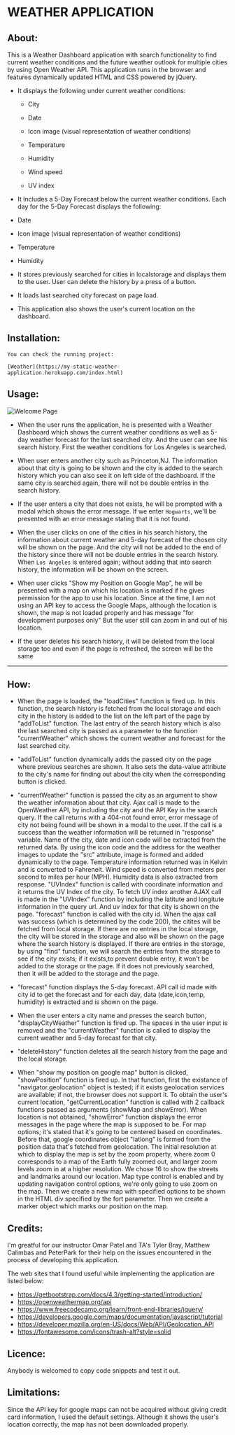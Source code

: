 # WEATHER APPLICATION

## About: ##

This is a Weather Dashboard application with search functionality to find current weather conditions and the future weather outlook for multiple cities by using Open Weather API. This application runs in the browser and features dynamically updated HTML and CSS powered by jQuery.

* It displays the following under current weather conditions:

  * City

  * Date

  * Icon image (visual representation of weather conditions)

  * Temperature

  * Humidity

  * Wind speed

  * UV index

*  It Includes a 5-Day Forecast below the current weather conditions. Each day for the 5-Day Forecast displays the following:

  * Date

  * Icon image (visual representation of weather conditions)

  * Temperature

  * Humidity

* It stores previously searched for cities in localstorage and displays them to the user. User can delete the history by a press of a button.

* It loads last searched city forecast on page load.

* This application also shows the user's current location on the dashboard.


## Installation: ##

    You can check the running project:

    [Weather](https://my-static-weather-application.herokuapp.com/index.html)

## Usage: ##

  ![Welcome Page](images/weather.gif)

   - When the user runs the application, he is presented with a Weather Dashboard which shows the current weather conditions as well as 5-day weather forecast for the last searched city. And the user can see his search history. First the weather conditions for Los Angeles is searched.

   - When user enters another city such as Princeton,NJ. The information about that city is going to be shown and the city is added to the search history which you can also see it on left side of the dashboard. If the same city is searched again, there will not be double entries in the search history.

   - If the user enters a city that does not exists, he will be prompted with a modal which shows the error message. If we enter `Hogwarts`, we'll be presented with an error message stating that it is not found.

   - When the user clicks on one of the cities in his search history, the information about current weather and 5-day forecast of the chosen city will be shown on the page. And the city will not be added to the end of the history since there will not be double entries in the search history. When `Los Angeles` is entered again; without adding that into search history, the information will be shown on the screen.

  - When user clicks "Show my Position on Google Map", he will be presented with a map on which his location is marked if he gives permission for the app to use his location. Since at the time, I am not using an API key to access the Google Maps, although the location is shown, the map is not loaded properly and has message "for development purposes only" But the user still can zoom in and out of his location.

  - If the user deletes his search history, it will be deleted from the local storage too and even if the page is refreshed, the screen will be the same


---------------------------------------------------------------------------------------------------------------------------

## How: ##

* When the page is loaded, the "loadCities" function is fired up. In this function, the search history is fetched from the local storage and each city in the history is added to the list on the left part of the page by "addToList" function. The last entry of the search history which is also the last searched city is passed as a parameter to the function "currentWeather" which shows the current weather and forecast for the last searched city.

* "addToList" function dynamically adds the passed city on the page where previous searches are shown. It also sets the data-value attribute to the city's name for finding out about the city when the corresponding button is clicked.

* "currentWeather" function is passed the city as an argument to show the weather information about that city. Ajax call is made to the OpenWeather API, by including the city and the API Key in the search query. If the call returns with a 404-not found error, error message of city not being found will be shown in a modal to the user. If the call is a success than the weather information will be returned in "response" variable. Name of the city, date and icon code will be extracted from the returned data. By using the icon code and the address for the weather images to update the "src" attribute, image is formed and added dynamically to the page. Temperature information returned was in Kelvin and is converted to Fahreneit. Wind speed is converted from meters per second to miles per hour (MPH). Humidity data is also extracted from response. "UVIndex" function is called with coordinate information and it returns the UV Index of the city. To fetch UV index another AJAX call is made in the "UVIndex" function by including the latitute and longitute information in the query url. And uv index for that city is shown on the page. "forecast" function is called with the city id. When the ajax call was success (which is determined by the code 200), the citites will be fetched from local storage. If there are no entries in the local storage, the city will be stored in the storage and also will be shown on the page where the search history is displayed. If there are entries in the storage, by using "find" function, we will search the entries from the storage to see if the city exists; if it exists,to prevent double entry, it won't be added to the storage or the page. If it does not previously searched, then it will be added to the storage and the page.

*  "forecast" function displays the 5-day forecast. API call id made with city id to get the forecast and for each day, data (date,icon,temp, humidity) is extracted and is shown on the page. 

* When the user enters a city name and presses the search button, "displayCityWeather"  function is fired up. The spaces in the user input is removed and the "currentWeather" function is called to display the current weather and 5-day forecast for that city.

* "deleteHistory" function deletes all the search history from the page and the local storage.

* When "show my position on google map" button is clicked, "showPosition" function is fired up. In that function, first the existance of "navigator.geolocation" object is  tested; if it exists geolocation services are available; if not, the browser does not support it. To obtain the user's current location, "getCurrentLocation" function is called with 2 callback functions passed as arguments (showMap and showError). When location is not obtained, "showError" function displays the error messages in the page where the map is supposed to be. For map options; it's stated that it's going to be centered based on coordinates. Before that, google coordinates object "latlong" is formed from the position data that's fetched from geolocation. The initial resolution at which to display the map is set by the zoom property, where zoom 0 corresponds to a map of the Earth fully zoomed out, and larger zoom levels zoom in at a higher resolution. We chose 16 to show the streets and landmarks around our location. Map type control is enabled and by updating navigation control options, we're only going to use zoom on the map. Then we create a new map with specified options to be shown in the HTML div specified by the fort parameter. Then we create a marker object which marks our position on the map.

## Credits: ## 

I'm greatful for our instructor Omar Patel and TA's Tyler Bray, Matthew Calimbas and PeterPark for their help on the issues encountered in the process of developing this application.

The web sites that I found useful while implementing the application are listed below:

  * https://getbootstrap.com/docs/4.3/getting-started/introduction/
  * https://openweathermap.org/api
  * https://www.freecodecamp.org/learn/front-end-libraries/jquery/
  * https://developers.google.com/maps/documentation/javascript/tutorial
  * https://developer.mozilla.org/en-US/docs/Web/API/Geolocation_API
  * https://fontawesome.com/icons/trash-alt?style=solid
  
## Licence: ##

Anybody is welcomed to copy code snippets and test it out.

## Limitations: ##

 Since the API key for google maps can not be acquired without giving credit card information, I used the default settings. Although it shows the user's location correctly, the map has not been downloaded properly. 